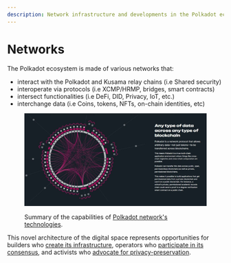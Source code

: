 ```yaml
---
description: Network infrastructure and developments in the Polkadot ecosystem.
---
```


# Networks

The Polkadot ecosystem is made of various networks that:

* interact with the Polkadot and Kusama relay chains (i.e Shared security)
* interoperate via protocols (i.e XCMP/HRMP, bridges, smart contracts)&#x20;
* intersect functionalities (i.e DeFi, DID, Privacy, IoT, etc.)
* interchange data (i.e Coins, tokens, NFTs, on-chain identities, etc)

<figure><img src="../../../.gitbook/assets/R_NOverview.JPG" alt=""><figcaption><p>Summary of the capabilities of <a href="https://polkadot.network/technology/">Polkadot network's technologies</a>.</p></figcaption></figure>



This novel architecture of the digital space represents opportunities for builders who [create its infrastructure](infrastructure.md), operators who [participate in its consensus](participation.md), and activists who [advocate for privacy-preservation](privacy.md).

